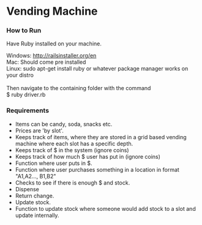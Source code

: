 <h1>Vending Machine</h1>

<h3> How to Run </h3>
Have Ruby installed on your machine.

Windows: <a href="http://railsinstaller.org/en">http://railsinstaller.org/en</a>
<br>Mac: Should come pre installed
<br>Linux: sudo apt-get install ruby
or whatever package manager works on your distro
<br><br>
Then navigate to the containing folder with the command <br>
$ ruby driver.rb

<h3> Requirements </h3>
<ul>
  <li> Items can be candy, soda, snacks etc. </li>
  <li>Prices are 'by slot'. </li>
  <li>Keeps track of items, where they are stored in a grid based vending machine where each slot has a specific depth. </li>
  <li>Keeps track of $ in the system (ignore coins) </li>
  <li>Keeps track of how much $ user has put in (ignore coins) </li>
  <li>Function where user puts in $. </li>
  <li>Function where user purchases something in a location in format "A1,A2..., B1,B2"
  <li>Checks to see if there is enough $ and stock. </li>
  <li>Dispense </li>
  <li>Return change. </li>
  <li>Update stock. </li>
  <li> Function to update stock where someone would add stock to a slot and update internally. </li>
</ul>
